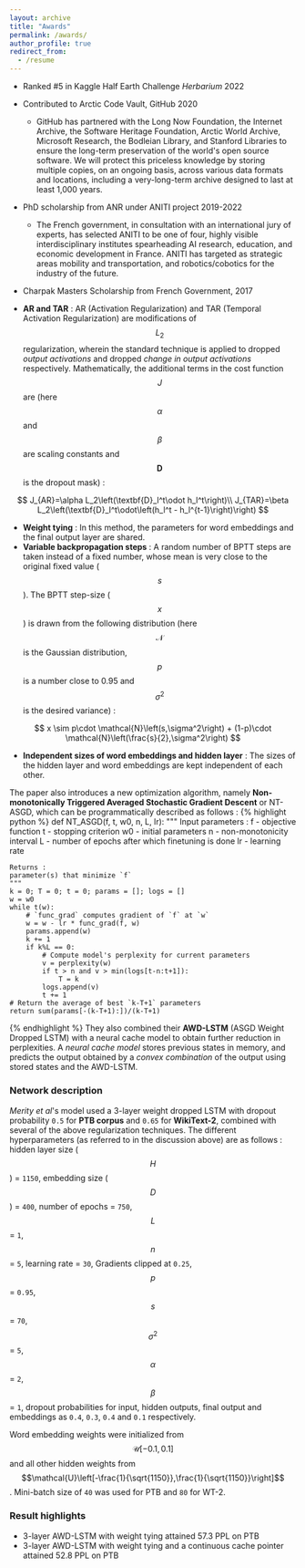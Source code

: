 ```yaml
---
layout: archive
title: "Awards"
permalink: /awards/
author_profile: true
redirect_from:
  - /resume
---
```



* Ranked #5 in Kaggle Half Earth Challenge *Herbarium* 2022
* Contributed to Arctic Code Vault, GitHub 2020
  * GitHub has partnered with the Long Now Foundation, the Internet Archive, the Software Heritage Foundation, Arctic World Archive, Microsoft Research, the Bodleian Library, and Stanford Libraries to ensure the long-term preservation of the world's open source software. We will protect this priceless knowledge by storing multiple copies, on an ongoing basis, across various data formats and locations, including a very-long-term archive designed to last at least 1,000 years.
* PhD scholarship from ANR under ANITI project 2019-2022
  * The French government, in consultation with an international jury of experts, has selected ANITI to be one of four, highly visible interdisciplinary institutes spearheading AI research, education, and economic development in France. ANITI has targeted as strategic areas mobility and transportation, and robotics/cobotics for the industry of the future.
* Charpak Masters Scholarship from French Government, 2017



* **AR and TAR** : AR (Activation Regularization) and TAR (Temporal Activation Regularization) are modifications of $$L_2$$ regularization, wherein the standard technique is applied to dropped *output activations* and dropped *change in output activations* respectively. Mathematically, the additional terms in the cost function $$J$$ are (here $$\alpha$$ and $$\beta$$ are scaling constants and $$\textbf{D}$$ is the dropout mask) :

$$
J_{AR}=\alpha L_2\left(\textbf{D}_l^t\odot h_l^t\right)\\
J_{TAR}=\beta L_2\left(\textbf{D}_l^t\odot\left(h_l^t - h_l^{t-1}\right)\right)
$$

* **Weight tying** : In this method, the parameters for word embeddings and the final output layer are shared.
* **Variable backpropagation steps** : A random number of BPTT steps are taken instead of a fixed number, whose mean is very close to the original fixed value ($$s$$). The BPTT step-size ($$x$$) is drawn from the following distribution (here $$\mathcal{N}$$ is the Gaussian distribution, $$p$$ is a number close to 0.95 and $$\sigma^2$$ is the desired variance) :

$$
x \sim p\cdot \mathcal{N}\left(s,\sigma^2\right) + (1-p)\cdot \mathcal{N}\left(\frac{s}{2},\sigma^2\right)
$$

* **Independent sizes of word embeddings and hidden layer** : The sizes of the hidden layer and word embeddings are kept independent of each other.

The paper also introduces a new optimization algorithm, namely **Non-monotonically Triggered Averaged Stochastic Gradient Descent** or NT-ASGD, which can be programmatically described as follows :
{% highlight python %}
def NT_ASGD(f, t, w0, n, L, lr):
    """
    Input parameters :
    f  - objective function
    t  - stopping criterion
    w0 - initial parameters
    n  - non-monotonicity interval
    L  - number of epochs after which finetuning is done
    lr - learning rate

    Returns :
    parameter(s) that minimize `f`
    """
    k = 0; T = 0; t = 0; params = []; logs = []
    w = w0
    while t(w):
        # `func_grad` computes gradient of `f` at `w`
        w = w - lr * func_grad(f, w)
        params.append(w)
        k += 1
        if k%L == 0:
            # Compute model's perplexity for current parameters
            v = perplexity(w)
            if t > n and v > min(logs[t-n:t+1]):
                T = k
            logs.append(v)
            t += 1
    # Return the average of best `k-T+1` parameters
    return sum(params[-(k-T+1):])/(k-T+1)     
{% endhighlight %}
They also combined their **AWD-LSTM** (ASGD Weight Dropped LSTM) with a neural cache model to obtain further reduction in perplexities. A *neural cache model* stores previous states in memory, and predicts the output obtained by a *convex combination* of the output using stored states and the AWD-LSTM.

### Network description
*Merity et al*'s model used a 3-layer weight dropped LSTM with dropout probability `0.5` for **PTB corpus** and `0.65` for **WikiText-2**, combined with several of the above regularization techniques. The different hyperparameters (as referred to in the discussion above) are as follows : hidden layer size ($$H$$) = `1150`, embedding size ($$D$$) = `400`, number of epochs = `750`, $$L$$ = `1`, $$n$$ = `5`, learning rate = `30`, Gradients clipped at `0.25`, $$p$$ = `0.95`, $$s$$ = `70`, $$\sigma^2$$ = `5`, $$\alpha$$ = `2`, $$\beta$$ = `1`, dropout probabilities for input, hidden outputs, final output and embeddings as `0.4`, `0.3`, `0.4` and `0.1` respectively.

Word embedding weights were initialized from $$\mathcal{U}\left[-0.1,0.1\right]$$ and all other hidden weights from $$\mathcal{U}\left[-\frac{1}{\sqrt{1150}},\frac{1}{\sqrt{1150}}\right]$$. Mini-batch size of `40` was used for PTB and `80` for WT-2.

### Result highlights
* 3-layer AWD-LSTM with weight tying attained 57.3 PPL on PTB
* 3-layer AWD-LSTM with weight tying and a continuous cache pointer attained 52.8 PPL on PTB
